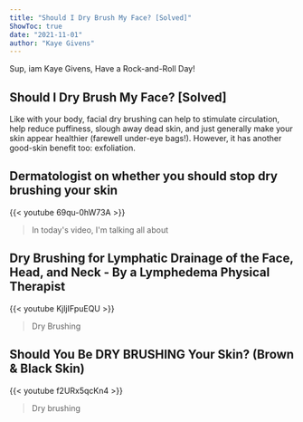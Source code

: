 ```yaml
---
title: "Should I Dry Brush My Face? [Solved]"
ShowToc: true 
date: "2021-11-01"
author: "Kaye Givens" 
---
```


Sup, iam Kaye Givens, Have a Rock-and-Roll Day!
## Should I Dry Brush My Face? [Solved]
Like with your body, facial dry brushing can help to stimulate circulation, help reduce puffiness, slough away dead skin, and just generally make your skin appear healthier (farewell under-eye bags!). However, it has another good-skin benefit too: exfoliation.

## Dermatologist on whether you should stop dry brushing your skin
{{< youtube 69qu-0hW73A >}}
>In today's video, I'm talking all about 

## Dry Brushing for Lymphatic Drainage of the Face, Head, and Neck - By a Lymphedema Physical Therapist
{{< youtube KjljIFpuEQU >}}
>Dry Brushing

## Should You Be DRY BRUSHING Your Skin? (Brown & Black Skin)
{{< youtube f2URx5qcKn4 >}}
>Dry brushing

